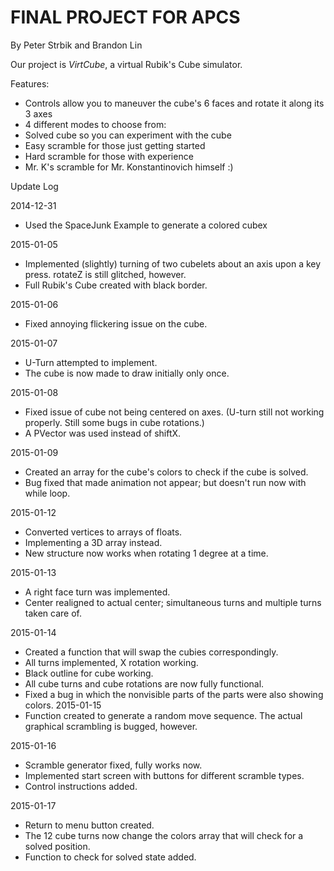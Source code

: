 FINAL PROJECT FOR APCS
====
By Peter Strbik and Brandon Lin

Our project is *VirtCube*, a virtual Rubik's Cube simulator.

Features:
- Controls allow you to maneuver the cube's 6 faces and rotate it along its 3 axes
- 4 different modes to choose from:
 - Solved cube so you can experiment with the cube
 - Easy scramble for those just getting started
 - Hard scramble for those with experience
 - Mr. K's scramble for Mr. Konstantinovich himself :)


Update Log

2014-12-31
- Used the SpaceJunk Example to generate a colored cubex

2015-01-05
- Implemented (slightly) turning of two cubelets about an axis upon a key press. rotateZ is still glitched, however.
- Full Rubik's Cube created with black border.

2015-01-06
- Fixed annoying flickering issue on the cube.

2015-01-07
- U-Turn attempted to implement.
- The cube is now made to draw initially only once.

2015-01-08
- Fixed issue of cube not being centered on axes. (U-turn still not working properly. Still some bugs in cube rotations.)
- A PVector was used instead of shiftX.

2015-01-09
- Created an array for the cube's colors to check if the cube is solved.
- Bug fixed that made animation not appear; but doesn't run now with while loop.

2015-01-12
- Converted vertices to arrays of floats.
- Implementing a 3D array instead.
- New structure now works when rotating 1 degree at a time.

2015-01-13
- A right face turn was implemented.
- Center realigned to actual center; simultaneous turns and multiple turns taken care of.

2015-01-14
- Created a function that will swap the cubies correspondingly.
- All turns implemented, X rotation working.
- Black outline for cube working.
- All cube turns and cube rotations are now fully functional.
- Fixed a bug in which the nonvisible parts of the parts were also showing colors.
 2015-01-15
 - Function created to generate a random move sequence. The actual graphical scrambling is bugged, however.

2015-01-16
- Scramble generator fixed, fully works now.
- Implemented start screen with buttons for different scramble types.
- Control instructions added.

2015-01-17
- Return to menu button created.
- The 12 cube turns now change the colors array that will check for a solved position.
- Function to check for solved state added.